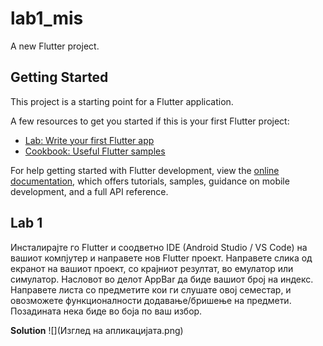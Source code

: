# lab1_mis

A new Flutter project.

## Getting Started

This project is a starting point for a Flutter application.

A few resources to get you started if this is your first Flutter project:

- [Lab: Write your first Flutter app](https://docs.flutter.dev/get-started/codelab)
- [Cookbook: Useful Flutter samples](https://docs.flutter.dev/cookbook)

For help getting started with Flutter development, view the
[online documentation](https://docs.flutter.dev/), which offers tutorials,
samples, guidance on mobile development, and a full API reference.

## Lab 1 
Инсталирајте го Flutter и соодветно IDE (Android Studio / VS Code) на вашиот компјутер и направете нов Flutter проект. Направете слика од екранот на вашиот проект, со крајниот резултат, во емулатор или симулатор. Насловот во делот AppBar да биде вашиот број на индекс. Направете листа со предметите кои ги слушате овој семестар, и овозможете функционалности додавање/бришење на предмети. Позадината нека биде во боја по ваш избор.

**Solution**
![](Изглед на апликацијата.png)
